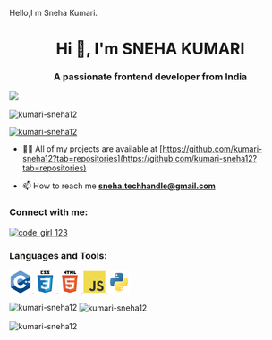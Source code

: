 Hello,I m Sneha Kumari.
<h1 align="center">Hi 👋, I'm SNEHA KUMARI</h1>
<h3 align="center">A passionate frontend developer from India</h3>
<img src="https://images.static-collegedunia.com/public/image//f57c4d1979de06e49b1dd15d02ecd231.gif"/>

<p align="left"> <img src="https://komarev.com/ghpvc/?username=kumari-sneha12&label=Profile%20views&color=0e75b6&style=flat" alt="kumari-sneha12" /> </p>

<p align="left"> <a href="https://github.com/ryo-ma/github-profile-trophy"><img src="https://github-profile-trophy.vercel.app/?username=kumari-sneha12" alt="kumari-sneha12" /></a> </p>

- 👨‍💻 All of my projects are available at [https://github.com/kumari-sneha12?tab=repositories](https://github.com/kumari-sneha12?tab=repositories)

- 📫 How to reach me **sneha.techhandle@gmail.com**

<h3 align="left">Connect with me:</h3>
<p align="left">
<a href="https://instagram.com/code_girl_123" target="blank"><img align="center" src="https://raw.githubusercontent.com/rahuldkjain/github-profile-readme-generator/master/src/images/icons/Social/instagram.svg" alt="code_girl_123" height="30" width="40" /></a>
</p>

<h3 align="left">Languages and Tools:</h3>
<p align="left"> <a href="https://www.w3schools.com/cpp/" target="_blank" rel="noreferrer"> <img src="https://raw.githubusercontent.com/devicons/devicon/master/icons/cplusplus/cplusplus-original.svg" alt="cplusplus" width="40" height="40"/> </a> <a href="https://www.w3schools.com/css/" target="_blank" rel="noreferrer"> <img src="https://raw.githubusercontent.com/devicons/devicon/master/icons/css3/css3-original-wordmark.svg" alt="css3" width="40" height="40"/> </a> <a href="https://www.w3.org/html/" target="_blank" rel="noreferrer"> <img src="https://raw.githubusercontent.com/devicons/devicon/master/icons/html5/html5-original-wordmark.svg" alt="html5" width="40" height="40"/> </a> <a href="https://developer.mozilla.org/en-US/docs/Web/JavaScript" target="_blank" rel="noreferrer"> <img src="https://raw.githubusercontent.com/devicons/devicon/master/icons/javascript/javascript-original.svg" alt="javascript" width="40" height="40"/> </a> <a href="https://www.python.org" target="_blank" rel="noreferrer"> <img src="https://raw.githubusercontent.com/devicons/devicon/master/icons/python/python-original.svg" alt="python" width="40" height="40"/> </a> </p>

<p><img align="left" src="https://github-readme-stats.vercel.app/api/top-langs?username=kumari-sneha12&show_icons=true&locale=en&layout=compact" alt="kumari-sneha12" /></p>

<p>&nbsp;<img align="center" src="https://github-readme-stats.vercel.app/api?username=kumari-sneha12&show_icons=true&locale=en" alt="kumari-sneha12" /></p>

<p><img align="center" src="https://github-readme-streak-stats.herokuapp.com/?user=kumari-sneha12&" alt="kumari-sneha12" /></p>
